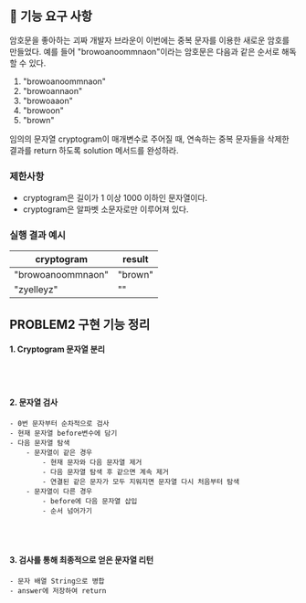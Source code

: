 ## 🚀 기능 요구 사항

암호문을 좋아하는 괴짜 개발자 브라운이 이번에는 중복 문자를 이용한 새로운 암호를 만들었다. 예를 들어 "browoanoommnaon"이라는 암호문은 다음과 같은 순서로 해독할 수 있다.

1. "browoanoommnaon"
2. "browoannaon"
3. "browoaaon"
4. "browoon"
5. "brown"

임의의 문자열 cryptogram이 매개변수로 주어질 때, 연속하는 중복 문자들을 삭제한 결과를 return 하도록 solution 메서드를 완성하라.

### 제한사항

- cryptogram은 길이가 1 이상 1000 이하인 문자열이다.
- cryptogram은 알파벳 소문자로만 이루어져 있다.

### 실행 결과 예시

| cryptogram | result |
| --- | --- |
| "browoanoommnaon" | "brown" |
| "zyelleyz" | "" |

## PROBLEM2 구현 기능 정리
#### 1. Cryptogram 문자열 분리
<br><br>
#### 2. 문자열 검사 
    - 0번 문자부터 순차적으로 검사
    - 현재 문자열 before변수에 담기
    - 다음 문자열 탐색
        - 문자열이 같은 경우
            - 현재 문자와 다음 문자열 제거
            - 다음 문자열 탐색 후 같으면 계속 제거
            - 연결된 같은 문자가 모두 지워지면 문자열 다시 처음부터 탐색
        - 문자열이 다른 경우
            - before에 다음 문자열 삽입
            - 순서 넘어가기
<br><br>
#### 3. 검사를 통해 최종적으로 얻은 문자열 리턴
    - 문자 배열 String으로 병합
    - answer에 저장하여 return
